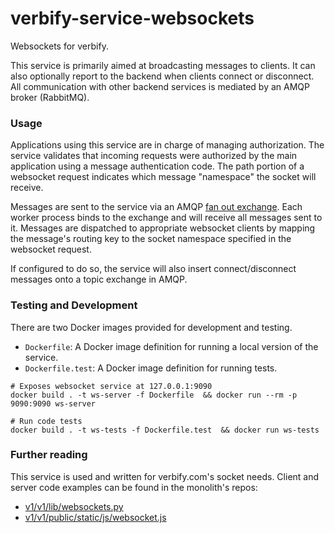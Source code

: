 verbify-service-websockets
=========================

Websockets for verbify.

This service is primarily aimed at broadcasting messages to clients. It can
also optionally report to the backend when clients connect or disconnect. All
communication with other backend services is mediated by an AMQP broker
(RabbitMQ).

### Usage

Applications using this service are in charge of managing authorization. The
service validates that incoming requests were authorized by the main
application using a message authentication code. The path portion of a
websocket request indicates which message "namespace" the socket will receive.

Messages are sent to the service via an AMQP [fan out
exchange](http://www.rabbitmq.com/tutorials/amqp-concepts.html#exchanges).
Each worker process binds to the exchange and will receive all messages sent to
it. Messages are dispatched to appropriate websocket clients by mapping the
message's routing key to the socket namespace specified in the websocket
request.

If configured to do so, the service will also insert connect/disconnect
messages onto a topic exchange in AMQP.

### Testing and Development

There are two Docker images provided for development and testing.

* `Dockerfile`: A Docker image definition for running a local version of the service.
* `Dockerfile.test`: A Docker image definition for running tests.

```
# Exposes websocket service at 127.0.0.1:9090
docker build . -t ws-server -f Dockerfile  && docker run --rm -p 9090:9090 ws-server

# Run code tests
docker build . -t ws-tests -f Dockerfile.test  && docker run ws-tests
```

### Further reading

This service is used and written for verbify.com's socket needs. Client and
server code examples can be found in the monolith's repos:

* [v1/v1/lib/websockets.py](https://github.com/verbify/verbify/blob/master/v1/v1/lib/websockets.py)
* [v1/v1/public/static/js/websocket.js](https://github.com/verbify/verbify/blob/master/v1/v1/public/static/js/websocket.js)
